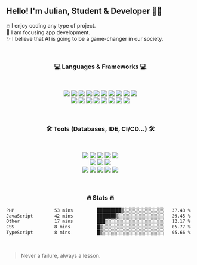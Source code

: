 ## Hello! I'm Julian, Student & Developer 👋🏻

🔥 I enjoy coding any type of project. <br>
🎯 I am focusing app development. <br>
✨ I believe that AI is going to be a game-changer in our society.

<br />

<h3 align="center">💻 Languages & Frameworks 💻</h3>

<br />

<p align="center"> 
  <img src="https://img.shields.io/badge/JavaScript-323330?style=for-the-badge&logo=javascript&logoColor=F7DF1E"/>
  <img src="https://img.shields.io/badge/TypeScript-323330?style=for-the-badge&logo=typescript&logoColor=007ACC"/>
  <img src="https://img.shields.io/badge/PHP-323330?style=for-the-badge&logo=php&logoColor=777BB4"/>
  <img src="https://img.shields.io/badge/java-323330.svg?style=for-the-badge&logo=openjdk&logoColor=ED8B00"/> 
  <img src="https://img.shields.io/badge/C-323330?style=for-the-badge&logo=c&logoColor=00599C"/> 
  <img src="https://img.shields.io/badge/MySQL-323330?style=for-the-badge&logo=mysql&logoColor=FFFFFF"/> 
  <img src="https://img.shields.io/badge/Shell_Script-323330?style=for-the-badge&logo=gnu-bash&logoColor=FFFFFF"/> 
  <img src="https://img.shields.io/badge/Python-323330?style=for-the-badge&logo=python&logoColor=FFDE57"/> 
  <img src="https://img.shields.io/badge/HTML5-323330?style=for-the-badge&logo=html5&logoColor=E34C26"/> 
  <img src="https://img.shields.io/badge/CSS3-323330?style=for-the-badge&logo=css3&logoColor=1572B6"/>
  <br />
  <img src="https://img.shields.io/badge/Node.js-323330?style=for-the-badge&logo=node.js&logoColor=43853D"/>
  <img src="https://img.shields.io/badge/Angular-323330?style=for-the-badge&logo=angular&logoColor=F11653" />
  <img src="https://img.shields.io/badge/React-323330?style=for-the-badge&logo=react&logoColor=61DAFB"/>
  <img src="https://img.shields.io/badge/React_Native-323330?style=for-the-badge&logo=react&logoColor=61DAFB"/> 
  <img src="https://img.shields.io/badge/Vue.js-323330?style=for-the-badge&logo=vue.js&logoColor=4FC08D"/> 
  <img src="https://img.shields.io/badge/AdonisJS-323330?style=for-the-badge&logo=adonisjs&logoColor=5A45FF"/> 
  <img src="https://img.shields.io/badge/Spring-323330?style=for-the-badge&logo=spring&logoColor=6DB33F"/> 
  <img src="https://img.shields.io/badge/Spring_Boot-323330?style=for-the-badge&logo=spring-boot&logoColor=6DB33F"/>
</p>

<br />

<h3 align="center">🛠️ Tools (Databases, IDE, CI/CD...) 🛠️</h3>

<br />

<p align="center"> 
  <img src="https://img.shields.io/badge/MongoDB-323330?style=for-the-badge&logo=mongodb&logoColor=47A248"/>
  <img src="https://img.shields.io/badge/phpMyAdmin-323330?style=for-the-badge&logo=phpmyadmin&logoColor=777BB4" />
  <img src="https://img.shields.io/badge/PostgreSQL-323330?style=for-the-badge&logo=postgresql&logoColor=4169E1" />
  <img src="https://img.shields.io/badge/MariaDB-323330?style=for-the-badge&logo=mariadb&logoColor=FFFFFF" />
  <img src="https://img.shields.io/badge/SQLite-323330?style=for-the-badge&logo=sqlite&logoColor=003B57" />
  <br />
  <img src="https://img.shields.io/badge/IntelliJ%20IDEA-323330?style=for-the-badge&logo=intellij-idea&logoColor=DD1265" />
  <img src="https://img.shields.io/badge/VSCode-323330?style=for-the-badge&logo=vscode&logoColor=FFFFFF" />
  <img src="https://img.shields.io/badge/Sublime_Text-323330?style=for-the-badge&logo=sublime-text&logoColor=FF9800" />
  <br />
  <img src="https://img.shields.io/badge/Git-323330?style=for-the-badge&logo=git&logoColor=F05032" />
  <img src="https://img.shields.io/badge/GitLab-323330?style=for-the-badge&logo=gitlab&logoColor=FC6D26" />
  <img src="https://img.shields.io/badge/GitHub-323330?style=for-the-badge&logo=github&logoColor=FFFFFF" />
  <img src="https://img.shields.io/badge/Vercel-323330?style=for-the-badge&logo=vercel&logoColor=FFFFFF" />
  <img src="https://img.shields.io/badge/Docker-323330?style=for-the-badge&logo=docker&logoColor=2496ED" />
</p>

<br />

<h3 align="center">🔥 Stats 🔥</h3>

<!--START_SECTION:waka-->

```txt
PHP               53 mins         █████████▒░░░░░░░░░░░░░░░   37.43 %
JavaScript        42 mins         ███████▒░░░░░░░░░░░░░░░░░   29.45 %
Other             17 mins         ███░░░░░░░░░░░░░░░░░░░░░░   12.17 %
CSS               8 mins          █▒░░░░░░░░░░░░░░░░░░░░░░░   05.77 %
TypeScript        8 mins          █▒░░░░░░░░░░░░░░░░░░░░░░░   05.66 %
```

<!--END_SECTION:waka-->

<br />

> Never a failure, always a lesson.

